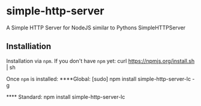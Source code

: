 simple-http-server
==================

A Simple HTTP Server for NodeJS similar to Pythons SimpleHTTPServer

## Installiation

Installation via `npm`. If you don't have `npm` yet:
    curl https://npmjs.org/install.sh | sh

Once `npm` is installed:
****Global:
    [sudo] npm install simple-http-server-lc -g
    
**** Standard:
    npm install simple-http-server-lc
